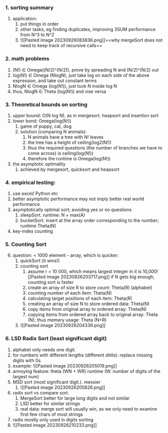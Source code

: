 ### 1. sorting summary
1. application: 
	1. put things in order
	2. other tasks, eg finding duplicates, improving 3SUM performance from N^3 to N^2
	3. ![[Pasted image 20230926083836.png]]==why mergeSort does not need to keep track of recursive calls==

### 2. math problems
1. (N!) ∈ Omega((N/2)^(N/2)), prove by spreading N and (N/2)^(N/2) out
2. log(N!) ∈ Omega (NlogN), just take log on each side of the above expression, and take out constant terms
3. NlogN ∈ Omega (log(N!)), just tuck N inside log N
4. thus, NlogN ∈ Theta (log(N!)) and vise versa

### 3. Theoretical bounds on sorting
1. upper bound: O(N log N), as in mergesort. heapsort and insertion sort
2. lower bond: Omega(log(N!))
	1. game of puppy, cat, dog
	2. solution (comparing N animals):
		1. N animals have a tree with N! leaves
		2. the tree has a height of ceiling(log2(N!))
		3. thus the required questions (the number of branches we have to come across) is ceiling(log(N!))
		4. therefore the runtime is Omega(log(N!))
3. the asymptotic optimality
	1. achieved by mergesort, quicksort and heapsort

### 4. empirical testing: 
1. use excel/ Python etc
2. better asymptotic performance may not imply better real world performance
3. asymptotically optimal sort; avoiding yes or no questions
	1. sleepSort. runtime: N + max(A)
	2. bucketSort. insert at the array order corresponding to the number; runtime Theta(N)
4. key-index counting
### 5. Counting Sort
6. question: < 1000 element - array, which is quicker:
	1. quickSort (it wins!)
	2. counting sort
		1. assume r = 10 000, which means largest integer in it is 10,000![[Pasted image 20230926203717.png]] if N gets big enough, counting sort is faster
		2. create an array of size R to store count: Theta(R) (alphabet)
		3. counting number of each item: Theta(N)
		4. calculating target positions of each item: Theta(R)
		5. creating an array of size N to store ordered data: Theta(N)
		6. copy items from original array to ordered array: Theta(N)
		7. copying items from ordered array back to original array: Theta (N); thus memery usage: Theta (N+R)
	3. ![[Pasted image 20230926204339.png]]

		
### 6. LSD Radix Sort (least significant digit)
1. alphabet only needs one digit.
2. for numbers with different lengths (different ditits): replace missing digits with 0s.
3. example: ![[Pasted image 20230926205019.png]]
4. annoying feature: theta (WN + WR) runtime (W: number of digits of the largest num)
5. MSD sort (most significant digit.). messier
	1. ![[Pasted image 20230926205826.png]]
6. radix sort vs compare sort. 
	1. MergeSort better for large long digits and not similar
	2. LSD better for similar strings
	3. real data: merge sort will usually win, as we only need to examine first few chars of most strings
7. radix mostly only used in digits sorting
8. ![[Pasted image 20230926210233.png]]